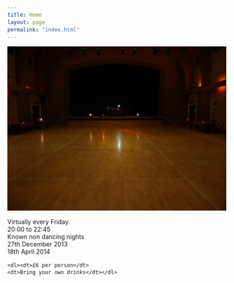 ```yaml
---
title: Home
layout: page
permalink: "index.html"
---
```


<img width="500" src="images/dancefloor.jpg"/>

<article class="grid_3"><dl>
	<dt class="heading-text">Virtually every Friday.</dt>
	<dt>20:00 to 22:45</dt>
	<dt class="heading-text non-dancing">Known non dancing nights</dt>
	<dt>27th December 2013</dt>
	<dt>18th April 2014</dt></dl>

	<dl><dt>£6 per person</dt>
	<dt>Bring your own drinks</dt></dl>
</article>
